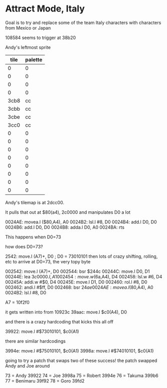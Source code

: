 # Attract Mode, Italy

Goal is to try and replace some of the team Italy characters with characters from Mexico or Japan

108584 seems to trigger at 38b20

Andy's leftmost sprite

| tile | palette |
| ---- | ------- |
| 0    | 0       |
| 0    | 0       |
| 0    | 0       |
| 0    | 0       |
| 3cb8 | cc      |
| 3cbb | cc      |
| 3cbe | cc      |
| 3cc0 | cc      |
| 0    | 0       |
| 0    | 0       |
| 0    | 0       |
| 0    | 0       |
| 0    | 0       |
| 0    | 0       |
| 0    | 0       |
| 0    | 0       |

Andy's tilemap is at 2dcc00.

It pulls that out at $80(a4), 2c0000 and manipulates D0 a lot

0024AE: movea.l ($80,A4), A0
0024B2: lsl.l #8, D0
0024B4: add.l D0, D0
0024B6: add.l D0, D0
0024B8: adda.l D0, A0
0024BA: rts

This happens when D0=73

how does D0=73?

2542: move.l (A7)+, D0 ; D0 = 73010101
then lots of crazy shifting, rolling, etc to arrive at D0=73, the very topy byte

002542: move.l (A7)+, D0
002544: bsr $244c
00244C: move.l  D0, D1
00244E: lea     $3c0000.l, A1
002454: move.w  ($6a,A4), D4
002458: lsl.w   #6, D4
00245A: addi.w  #$0, D4
00245E: move.l  D1, D0
002460: rol.l   #8, D0
002462: andi.l  #$ff, D0
002468: bsr $24ae
0024AE: movea.l ($80,A4), A0
0024B2: lsl.l #8, D0

A7 = 10f2f0

it gets written into from 10923c
39aac: move.l $c0(A4), D0

and there is a crazy hardcoding that kicks this all off

39922: move.l #$73010101, $c0(A1)

there are similar hardcodings

3994e: move.l #$75010101, $c0(A1)
3998a: move.l #$74010101, $c0(A1)

going to try a patch that swaps two of these
success! the patch swapped Andy and Joe around

73 = Andy 39922
74 = Joe 3998a
75 = Robert 3994e
76 = Takuma 399b6
77 = Benimaru 39f92
78 = Goro 39fd2

